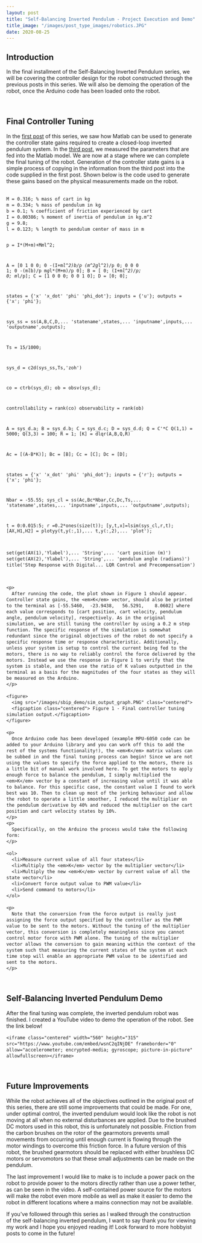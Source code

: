 ```yaml
---
layout: post
title: "Self-Balancing Inverted Pendulum - Project Execution and Demo"
title_image: "/images/post_type_images/robotics.JPG"
date: 2020-08-25
---
```

<section>
  <h2> Introduction </h2>
    <p>
      In the final installment of the Self-Balancing Inverted Pendulum series, we will be covering the controller design for the robot constructed through the previous posts in this series. We will also be demoing the operation of the robot, once the Arduino code has been loaded onto the robot.
    </p>
</section>

<span><br></span>

<section>
  <h2> Final Controller Tuning </h2>
    <p>
      In the <a href="https://malcolmhodgins.github.io/projects/2020/08/04/SBIP-Modelling">first post</a> of this series, we saw how Matlab can be used to generate the controller state gains required to create a closed-loop inverted pendulum system. In the <a href="https://malcolmhodgins.github.io/projects/2020/08/17/SBIP-Mechanical">third post</a>, we measured the parameters that are fed into the Matlab model. We are now at a stage where we can complete the final tuning of the robot. Generation of the controller state gains is a simple process of copying in the information from the third post into the code supplied in the first post. Shown below is the code used to generate these gains based on the physical measurements made on the robot.
    </p>
<pre>
<code class="codebox">
M = 0.316; % mass of cart in kg
m = 0.334; % mass of pendulum in kg
b = 0.1; % coefficient of friction experienced by cart
I = 0.00386; % moment of inertia of pendulum in kg.m^2
g = 9.8;
l = 0.123; % length to pendulum center of mass in m

p = I*(M+m)+M*m*l^2;

A = [0      1              0           0;
     0 -(I+m*l^2)*b/p  (m^2*g*l^2)/p   0;
     0      0              0           1;
     0 -(m*l*b)/p       m*g*l*(M+m)/p  0];
B = [     0;
     (I+m*l^2)/p;
          0;
        m*l/p];
C = [1 0 0 0;
     0 0 1 0];
D = [0;
     0];

states = {'x' 'x_dot' 'phi' 'phi_dot'};
inputs = {'u'};
outputs = {'x'; 'phi'};

sys_ss = ss(A,B,C,D,...
            'statename',states,...
            'inputname',inputs,...
            'outputname',outputs);

Ts = 15/1000;

sys_d = c2d(sys_ss,Ts,'zoh')

co = ctrb(sys_d);
ob = obsv(sys_d);

controllability = rank(co)
observability = rank(ob)

A = sys_d.a;
B = sys_d.b;
C = sys_d.c;
D = sys_d.d;
Q = C'*C
Q(1,1) = 5000;
Q(3,3) = 100;
R = 1;
[K] = dlqr(A,B,Q,R)

Ac = [(A-B*K)];
Bc = [B];
Cc = [C];
Dc = [D];

states = {'x' 'x_dot' 'phi' 'phi_dot'};
inputs = {'r'};
outputs = {'x'; 'phi'};

Nbar = -55.55;
sys_cl = ss(Ac,Bc*Nbar,Cc,Dc,Ts,...
            'statename',states,...
            'inputname',inputs,...
            'outputname',outputs);

t = 0:0.015:5;
r =0.2*ones(size(t));
[y,t,x]=lsim(sys_cl,r,t);
[AX,H1,H2] = plotyy(t,y(:,1),...
                    t,y(:,2),...
                    'plot');

set(get(AX(1),'Ylabel'),...
    'String',...
    'cart position (m)')
set(get(AX(2),'Ylabel'),...
    'String',...
    'pendulum angle (radians)')
title('Step Response with Digital...
    LQR Control and Precompensation')
</code>
</pre>

    <p>
      After running the code, the plot shown in Figure 1 should appear. Controller state gains, the <em>K</em> vector, should also be printed to the terminal as [-55.5460,  -23.9438,   56.5291,    8.0602] where each value corresponds to [cart position, cart velocity, pendulum angle, pendulum velocity], respectively. As in the original simulation, we are still tuning the controller by using a 0.2 m step function. The specific response of the simulation is somewhat redundant since the original objectives of the robot do not specify a specific response time or response characteristic. Additionally, unless your system is setup to control the current being fed to the motors, there is no way to reliably control the force delivered by the motors. Instead we use the response in Figure 1 to verify that the system is stable, and then use the ratio of K values outputted in the terminal as a basis for the magnitudes of the four states as they will be measured on the Arduino.
    </p>

    <figure>
      <img src="/images/sbip_demo/sim_output_graph.PNG" class="centered">
      <figcaption class="centered"> Figure 1 - Final controller tuning simulation output.</figcaption>
    </figure>

    <p>
      Once Arduino code has been developed (example MPU-6050 code can be added to your Arduino library and you can work off this to add the rest of the systems functionality!), the <em>K</em> matrix values can be subbed in and the final tuning process can begin! Since we are not using the values to specify the force applied to the motors, there is a little bit of manual work involved here. To get the motors to apply enough force to balance the pendulum, I simply multiplied the <em>K</em> vector by a constant of increasing value until it was able to balance. For this specific case, the constant value I found to work best was 10. Then to clean up most of the jerking behaviour and allow the robot to operate a little smoother, I reduced the multiplier on the pendulum derivative by 40% and reduced the multiplier on the cart position and cart velocity states by 10%.
    </p>
    <p>
      Specifically, on the Arduino the process would take the following form:
    </p>

    <ol>
      <li>Measure current value of all four states</li>
      <li>Multiply the <em>K</em> vector by the multiplier vector</li>
      <li>Multiply the new <em>K</em> vector by current value of all the state vector</li>
      <li>Convert force output value to PWM value</li>
      <li>Send command to motors</li>
    </ol>

    <p>
      Note that the conversion from the force output is really just assigning the force output specified by the controller as the PWM value to be sent to the motors. Without the tuning of the multiplier vector, this conversion is completely meaningless since you cannot control motor force with PWM alone. The tuning of the multiplier vector allows the conversion to gain meaning within the context of the system such that measuring the current states of the system at each time step will enable an appropriate PWM value to be identified and sent to the motors.
    </p>

</section>

<span><br></span>

<section>
  <h2> Self-Balancing Inverted Pendulum Demo </h2>
    <p>
      After the final tuning was complete, the inverted pendulum robot was finished. I created a YouTube video to demo the operation of the robot. See the link below!
    </p>

    <iframe class="centered" width="560" height="315" src="https://www.youtube.com/embed/wsnC2qINjDE" frameborder="0" allow="accelerometer; encrypted-media; gyroscope; picture-in-picture" allowfullscreen></iframe>
</section>

<span><br></span>

<section>
  <h2> Future Improvements </h2>
    <p>
      While the robot achieves all of the objectives outlined in the original post of this series, there are still some improvements that could be made. For one, under optimal control, the inverted pendulum would look like the robot is not moving at all when no external disturbances are applied. Due to the brushed DC motors used in this robot, this is unfortunately not possible. Friction from the carbon brushes on the rotor of the gearmotors prevents small movements from occurring until enough current is flowing through the motor windings to overcome this friction force. In a future version of this robot, the brushed gearmotors should be replaced with either brushless DC motors or servomotors so that these small adjustments can be made on the pendulum.
    </p>
    <p>
      The last improvement I would like to make is to include a power pack on the robot to provide power to the motors directly rather than use a power tether, as can be seen in the video. A self-contained power source for the motors will make the robot even more mobile as well as make it easier to demo the robot in different locations where a mains connection may not be available.
    </p>
    <p>
      If you've followed through this series as I walked through the construction of the self-balancing inverted pendulum, I want to say thank you for viewing my work and I hope you enjoyed reading it! Look forward to more hobbyist posts to come in the future!
    </p>
</section>
